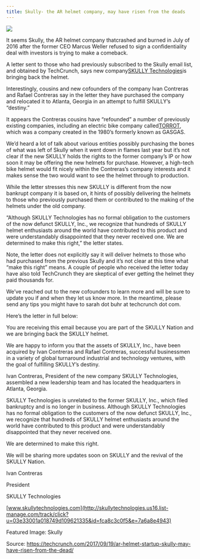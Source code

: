 ```yaml
---
title: Skully- the AR helmet company, may have risen from the deads 
---
```


![](http://img0.tuicool.com/JF3eEr.jpg!web)

It seems Skully, the AR helmet company thatcrashed and burned in July of 2016 after the former CEO Marcus Weller refused to sign a confidentiality deal with investors is trying to make a comeback.

A letter sent to those who had previously subscribed to the Skully email list, and obtained by TechCrunch, says new company[SKULLY Technologies](http://skullytechnologies.com/)is bringing back the helmet.

Interestingly, cousins and new cofounders of the company Ivan Contreras and Rafael Contreras say in the letter they have purchased the company and relocated it to Atlanta, Georgia in an attempt to fulfill SKULLY’s “destiny.”

It appears the Contreras cousins have “refounded” a number of previously existing companies, including an electric bike company called[TORROT](http://www.torrot.com/us/the-founders), which was a company created in the 1980’s formerly known as GASGAS.

We’d heard a lot of talk about various entities possibly purchasing the bones of what was left of Skully when it went down in flames last year but it’s not clear if the new SKULLY holds the rights to the former company’s IP or how soon it may be offering the new helmets for purchase. However, a high-tech bike helmet would fit nicely within the Contreras’s company interests and it makes sense the two would want to see the helmet through to production.

While the letter stresses this new SKULLY is different from the now bankrupt company it is based on, it hints of possibly delivering the helmets to those who previously purchased them or contributed to the making of the helmets under the old company.

“Although SKULLY Technologies has no formal obligation to the customers of the now defunct SKULLY, Inc., we recognize that hundreds of SKULLY helmet enthusiasts around the world have contributed to this product and were understandably disappointed that they never received one. We are determined to make this right,” the letter states.

Note, the letter does not explicitly say it will deliver helmets to those who had purchased from the previous Skully and it’s not clear at this time what “make this right” means. A couple of people who received the letter today have also told TechCrunch they are skeptical of ever getting the helmet they paid thousands for.

We’ve reached out to the new cofounders to learn more and will be sure to update you if and when they let us know more. In the meantime, please send any tips you might have to sarah dot buhr at techcrunch dot com.

Here’s the letter in full below:

You are receiving this email because you are part of the SKULLY Nation and we are bringing back the SKULLY helmet.

We are happy to inform you that the assets of SKULLY, Inc., have been acquired by Ivan Contreras and Rafael Contreras, successful businessmen in a variety of global turnaround industrial and technology ventures, with the goal of fulfilling SKULLY’s destiny.

Ivan Contreras, President of the new company SKULLY Technologies, assembled a new leadership team and has located the headquarters in Atlanta, Georgia.

SKULLY Technologies is unrelated to the former SKULLY, Inc., which filed bankruptcy and is no longer in business.  Although SKULLY Technologies has no formal obligation to the customers of the now defunct SKULLY, Inc., we recognize that hundreds of SKULLY helmet enthusiasts around the world have contributed to this product and were understandably disappointed that they never received one.

We are determined to make this right.

We will be sharing more updates soon on SKULLY and the revival of the SKULLY Nation.

Ivan Contreras

President

SKULLY Technologies

[www.skullytechnologies.com](http://skullytechnologies.us16.list-manage.com/track/click?u=03e33001a018749d109621335&id=fca8c3c0f5&e=7a6a8e4943)

Featured Image: Skully

Source:   https://techcrunch.com/2017/09/19/ar-helmet-startup-skully-may-have-risen-from-the-dead/
